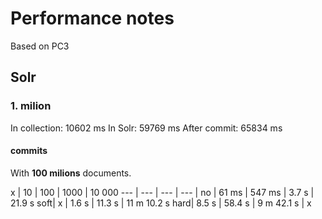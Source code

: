 # Performance notes

Based on PC3

## Solr

### 1. milion
In collection: 10602 ms
In Solr: 59769 ms
After commit: 65834 ms


#### commits

With **100 milions** documents.

 x  | 10 | 100 | 1000 | 10 000 
--- | --- | --- | --- |
no  | 61 ms | 547 ms | 3.7 s | 21.9 s 
soft| x | 1.6 s | 11.3 s | 11 m 10.2 s 
hard| 8.5 s | 58.4 s | 9 m 42.1 s | x 
